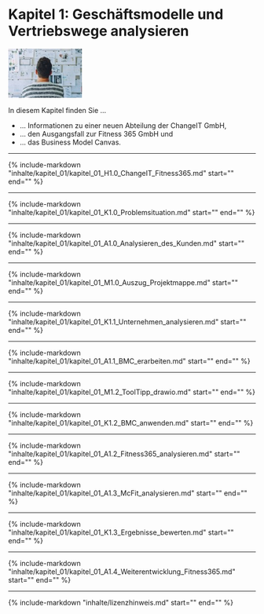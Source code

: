 # Kapitel 1: Geschäftsmodelle und Vertriebswege analysieren

![Kapitelbild](bilder/kap_01_00_kapitelbild.jpg)

In diesem Kapitel finden Sie ...

- ... Informationen zu einer neuen Abteilung der ChangeIT GmbH,
- ... den Ausgangsfall zur Fitness 365 GmbH und
- ... das Business Model Canvas.

---

{%
   include-markdown "inhalte/kapitel_01/kapitel_01_H1.0_ChangeIT_Fitness365.md"
   start="<!--include-start-->"
   end="<!--include-end-->"
%}

---

{%
   include-markdown "inhalte/kapitel_01/kapitel_01_K1.0_Problemsituation.md"
   start="<!--include-start-->"
   end="<!--include-end-->"
%}

---

{%
   include-markdown "inhalte/kapitel_01/kapitel_01_A1.0_Analysieren_des_Kunden.md"
   start="<!--include-start-->"
   end="<!--include-end-->"
%}

---

{%
   include-markdown "inhalte/kapitel_01/kapitel_01_M1.0_Auszug_Projektmappe.md"
   start="<!--include-start-->"
   end="<!--include-end-->"
%}

---

{%
   include-markdown "inhalte/kapitel_01/kapitel_01_K1.1_Unternehmen_analysieren.md"
   start="<!--include-start-->"
   end="<!--include-end-->"
%}

---

{%
   include-markdown "inhalte/kapitel_01/kapitel_01_A1.1_BMC_erarbeiten.md"
   start="<!--include-start-->"
   end="<!--include-end-->"
%}

---

{%
   include-markdown "inhalte/kapitel_01/kapitel_01_M1.2_ToolTipp_drawio.md"
   start="<!--include-start-->"
   end="<!--include-end-->"
%}

---

{%
   include-markdown "inhalte/kapitel_01/kapitel_01_K1.2_BMC_anwenden.md"
   start="<!--include-start-->"
   end="<!--include-end-->"
%}

---

{%
   include-markdown "inhalte/kapitel_01/kapitel_01_A1.2_Fitness365_analysieren.md"
   start="<!--include-start-->"
   end="<!--include-end-->"
%}

---

{%
   include-markdown "inhalte/kapitel_01/kapitel_01_A1.3_McFit_analysieren.md"
   start="<!--include-start-->"
   end="<!--include-end-->"
%}

---

{%
   include-markdown "inhalte/kapitel_01/kapitel_01_K1.3_Ergebnisse_bewerten.md"
   start="<!--include-start-->"
   end="<!--include-end-->"
%}

---

{%
   include-markdown "inhalte/kapitel_01/kapitel_01_A1.4_Weiterentwicklung_Fitness365.md"
   start="<!--include-start-->"
   end="<!--include-end-->"
%}

---

{%
   include-markdown "inhalte/lizenzhinweis.md"
   start="<!--include-start-->"
   end="<!--include-end-->"
%}